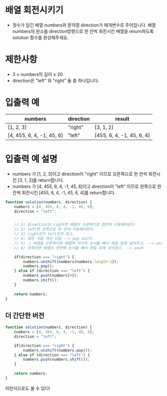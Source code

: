 # 배열 회전시키기
- 정수가 담긴 배열 numbers와 문자열 direction가 매개변수로 주어집니다. 배열 numbers의 원소를 direction방향으로 한 칸씩 회전시킨 배열을 return하도록 solution 함수를 완성해주세요.

# 제한사항
- 3 ≤ numbers의 길이 ≤ 20
- direction은 "left" 와 "right" 둘 중 하나입니다.

# 입출력 예
| numbers | direction | result |
| ------- | --------- | ------ |
| [1, 2, 3]| "right" | [3, 1, 2] |
| [4, 455, 6, 4, -1, 45, 6] | "left" | [455, 6, 4, -1, 45, 6, 4] |

# 입출력 예 설명
- numbers 가 [1, 2, 3]이고 direction이 "right" 이므로 오른쪽으로 한 칸씩 회전시킨 [3, 1, 2]를 return합니다.
- numbers 가 [4, 455, 6, 4, -1, 45, 6]이고 direction이 "left" 이므로 왼쪽으로 한 칸씩 회전시킨 [455, 6, 4, -1, 45, 6, 4]를 return합니다.


```javascript
function solution(numbers, direction) {
    numbers = [4, 455, 6, 4, -1, 45, 6];
    direction = "left";


    // 1) direction이 rigth면 배열이 오른쪽으로 한칸씩 이동해야한다.
    // 2) left면 왼쪽으로 한 칸씩 이동해야한다.
    // 3) right인지 left인지 찾고,
    // 4) 찾은 것을 꺼낸 다음 --> pop shift
    // 5) 그 배열을 오른쪽이면 배열의 마지막 순서를 빼서 제일 앞에 넣어주고, --> unshift
    // 6) 왼쪽이면 배열의 첫번째 순서를 빼서 제일 뒤에 넣어준다. --> push

    if(direction === "right") {
        numbers.unshift(numbers[numbers.length-1]);
        numbers.pop();
    } else if (direction === "left") {
        numbers.push(numbers[0]);
        numbers.shift();
    }
 
    return numbers;
}
```

## 더 간단한 버전
```javascript
function solution(numbers, direction) {
    numbers = [4, 455, 6, 4, -1, 45, 6];
    direction = "left";

    if(direction === "right") {
        numbers.unshift(numbers.pop());
    } else if (direction === "left") {
        numbers.push(numbers.shift());
    }
 
    return numbers;
}
```
이런식으로도 쑬 수 있다!
